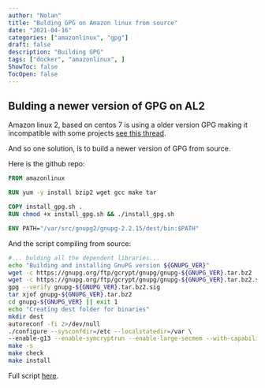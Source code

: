 ```yaml
---
author: "Nolan"
title: "Bulding GPG on Amazon linux from source"
date: "2021-04-16"
categories: ["amazonlinux", "gpg"]
draft: false
description: "Building GPG"
tags: ["docker", "amazonlinux", ]
ShowToc: false
TocOpen: false
---
```



## Bulding a newer version of GPG on AL2

Amazon linux 2, based on centos 7 is using a older version GPG making it incompatible with some projects [see this thread](https://github.com/argoproj/argo-cd/issues/8086).

And so one solution, is to build a newer version of GPG from source.

Here is the github repo: 

```Dockerfile
FROM amazonlinux

RUN yum -y install bzip2 wget gcc make tar

COPY install_gpg.sh .
RUN chmod +x install_gpg.sh && ./install_gpg.sh

ENV PATH="/var/src/gnupg2/gnupg-2.2.15/dest/bin:$PATH"
```

And the script compiling from source:

```sh
#... bulding all the dependent libraries...
echo "Building and installing GnuPG version ${GNUPG_VER}"
wget -c https://gnupg.org/ftp/gcrypt/gnupg/gnupg-${GNUPG_VER}.tar.bz2
wget -c https://gnupg.org/ftp/gcrypt/gnupg/gnupg-${GNUPG_VER}.tar.bz2.sig
gpg --verify gnupg-${GNUPG_VER}.tar.bz2.sig
tar xjof gnupg-${GNUPG_VER}.tar.bz2
cd gnupg-${GNUPG_VER} || exit 1
echo "Creating dest folder for binaries"
mkdir dest
autoreconf -fi 2>/dev/null
./configure --sysconfdir=/etc --localstatedir=/var \
--enable-g13 --enable-symcryptrun --enable-large-secmem --with-capabilities --prefix=/var/src/gnupg2/gnupg-${GNUPG_VER}/dest
make -s
make check
make install
```
Full script [here](https://github.com/emirot/amazon-linux-gpg/blob/main/install_gpg.sh).